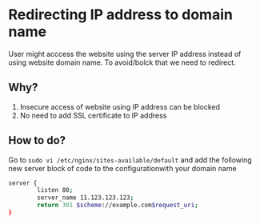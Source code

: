 # Redirecting IP address to domain name

User might acccess the website using the server IP address instead of using website domain name. To avoid/bolck that we need to redirect.

## Why?

1. Insecure access of website using IP address can be blocked
2. No need to add SSL certificate to IP address

## How to do?

Go to `sudo vi /etc/nginx/sites-available/default` and add the following new server block of code to the configurationwith your domain name

```bash
server {
        listen 80;
        server_name 11.123.123.123;
        return 301 $scheme://example.com$request_uri;
}
```
